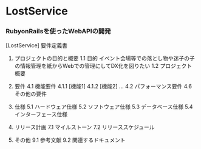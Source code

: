 # LostService

### RubyonRailsを使ったWebAPIの開発


[LostService] 要件定義書

1. プロジェクトの目的と概要
   1.1 目的
   イベント会場等での落とし物や迷子の子の情報管理を紙からWebでの管理にしてDX化を図りたい
   1.2 プロジェクト概要

5. 要件
   4.1 機能要件
      4.1.1 [機能1]
      4.1.2 [機能2]
      ...
   4.2 パフォーマンス要件
   4.6 その他の要件

6. 仕様
   5.1 ハードウェア仕様
   5.2 ソフトウェア仕様
   5.3 データベース仕様
   5.4 インターフェース仕様

8. リリース計画
   7.1 マイルストーン
   7.2 リリーススケジュール


10. その他
   9.1 参考文献
   9.2 関連するドキュメント

